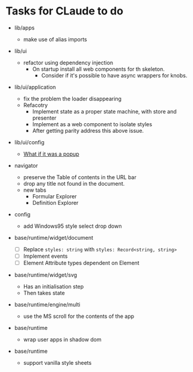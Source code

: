 # Tasks for CLaude to do

- lib/apps
    - make use of alias imports

- lib/ui
    - refactor using dependency injection
        - On startup install all web components for th skeleton.
            - Consider if it's possible to have async wrappers for knobs.

- lib/ui/application
    - fix the problem the loader disappearing
    - Refacotry
        - Implement state as a proper state machine, with store and presenter
        - Implement as a web component to isolate styles
        - After getting parity address this above issue.

- lib/ui/config
    - [What if it was a popup](https://developer.mozilla.org/en-US/docs/Web/API/Window/open)

- navigator
    - preserve the Table of contents in the URL bar
    - drop any title not found in the document.
    - new tabs
        - Formular Explorer
        - Definition Explorer

- config
    - add Windows95 style select drop down

- base/runtime/widget/document
    - [ ] Replace `styles: string` with `styles: Record<string, string>`
    - [ ] Implement events
    - [ ] Element Attribute types dependent on Element
- base/runtime/widget/svg
    - Has an initialisation step
    - Then takes state
- base/runtime/engine/multi
    - use the MS scroll for the contents of the app

- base/runtime
    - wrap user apps in shadow dom
- base/runtime
    - support vanilla style sheets

